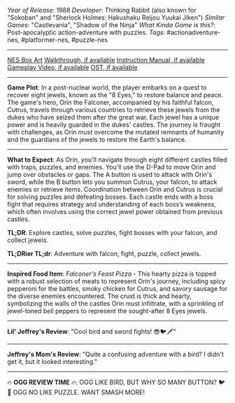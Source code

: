 *Year of Release*: 1988
*Developer*: Thinking Rabbit (also known for "Sokoban" and "Sherlock Holmes: Hakushaku Reijou Yuukai Jiken")
*Similar Games*: "Castlevania", "Shadow of the Ninja"
*What Kinda Game is this?*: Post-apocalyptic action-adventure with puzzles.
*Tags:* #actionadventure-nes, #platformer-nes, #puzzle-nes

---
[NES Box Art](https://www.google.com/search?tbm=isch&q=NES+Box+Art+8+Eyes) 
[Walkthrough, if available](https://www.google.com/search?q=Walkthrough+NES+8+Eyes)
[Instruction Manual, if available](https://www.google.com/search?q=NES+Instruction+Manual+8+Eyes)
[Gameplay Video, if available](https://www.youtube.com/results?search_query=gameplay+NES+8+Eyes) 
[OST, if available](https://www.youtube.com/results?search_query=gameplay+NES+8+Eyes+OST)

- - -
**Game Plot**: In a post-nuclear world, the player embarks on a quest to recover eight jewels, known as the "8 Eyes," to restore balance and peace. The game's hero, Orin the Falconer, accompanied by his faithful falcon, Cutrus, travels through various countries to retrieve these jewels from the dukes who have seized them after the great war. Each jewel has a unique power and is heavily guarded in the dukes' castles. The journey is fraught with challenges, as Orin must overcome the mutated remnants of humanity and the guardians of the jewels to restore the Earth's balance.

- - -
**What to Expect**: As Orin, you'll navigate through eight different castles filled with traps, puzzles, and enemies. You'll use the D-Pad to move Orin and jump over obstacles or gaps. The A button is used to attack with Orin's sword, while the B button lets you summon Cutrus, your falcon, to attack enemies or retrieve items. Coordination between Orin and Cutrus is crucial for solving puzzles and defeating bosses. Each castle ends with a boss fight that requires strategy and understanding of each boss’s weakness, which often involves using the correct jewel power obtained from previous castles.

**TL;DR**: Explore castles, solve puzzles, fight bosses with your falcon, and collect jewels.

**TL;DRier TL;dr**: Adventure with falcon, fight, puzzle, collect jewels.

---
**Inspired Food Item**: *Falconer's Feast Pizza* - This hearty pizza is topped with a robust selection of meats to represent Orin's journey, including spicy pepperoni for the battles, smoky chicken for Cutrus, and savory sausage for the diverse enemies encountered. The crust is thick and hearty, symbolizing the walls of the castles Orin must infiltrate, with a sprinkling of jewel-toned bell peppers to represent the sought-after 8 Eyes jewels.

---
**Lil' Jeffrey's Review**: "Cool bird and sword fights! 😎🐦🗡️"

---
**Jeffrey's Mom's Review**: "Quite a confusing adventure with a bird? I didn't get it, but it looked interesting."

---
🔥 **OGG REVIEW TIME** 🔥: OGG LIKE BIRD, BUT WHY SO MANY BUTTON? 🐦🤔 OGG NO LIKE PUZZLE. WANT SMASH MORE!